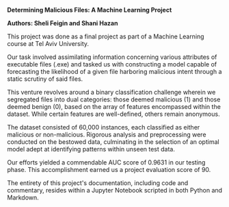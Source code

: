 **Determining Malicious Files: A Machine Learning Project**

**Authors: Sheli Feigin and Shani Hazan**

This project was done as a final project as part of a Machine Learning course at Tel Aviv University.

Our task involved assimilating information concerning various attributes of executable files (.exe) and tasked us with constructing a model capable of forecasting the likelihood of a given file harboring malicious intent through a static scrutiny of said files.

This venture revolves around a binary classification challenge wherein we segregated files into dual categories: those deemed malicious (1) and those deemed benign (0), based on the array of features encompassed within the dataset. While certain features are well-defined, others remain anonymous. 

The dataset consisted of 60,000 instances, each classified as either malicious or non-malicious. Rigorous analysis and preprocessing were conducted on the bestowed data, culminating in the selection of an optimal model adept at identifying patterns within unseen test data.

Our efforts yielded a commendable AUC score of 0.9631 in our testing phase. This accomplishment earned us a project evaluation score of 90.

The entirety of this project's documentation, including code and commentary, resides within a Jupyter Notebook scripted in both Python and Markdown.
